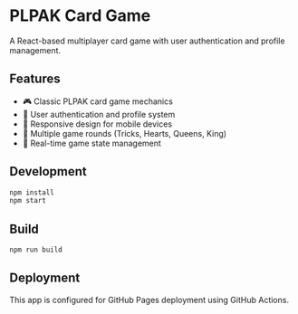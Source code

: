 # PLPAK Card Game

A React-based multiplayer card game with user authentication and profile management.

## Features

- 🎮 Classic PLPAK card game mechanics
- 👤 User authentication and profile system
- 📱 Responsive design for mobile devices
- 🎯 Multiple game rounds (Tricks, Hearts, Queens, King)
- 🔄 Real-time game state management

## Development

```bash
npm install
npm start
```

## Build

```bash
npm run build
```

## Deployment

This app is configured for GitHub Pages deployment using GitHub Actions.
